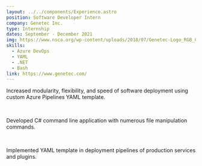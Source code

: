 ```yaml
---
layout: ../../components/Experience.astro
position: Software Developer Intern
company: Genetec Inc.
type: Internship
dates: September - December 2021
img: https://www.nsca.org/wp-content/uploads/2018/07/Genetec-Logo_RGB_Color_TM-1.png
skills:
  - Azure DevOps
  - YAML
  - .NET
  - Bash
link: https://www.genetec.com/
---
```

Increased modularity, flexibility, and speed of software
deployment using custom Azure Pipelines YAML template.

<br />

Developed C# command line application with numerous file
manipulation commands.

<br />

Implemented YAML template in deployment pipelines of
production services and plugins.

